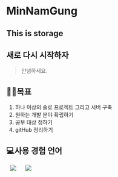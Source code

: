 # MinNamGung
This is storage
---------------
새로 다시 시작하자
------------------
> 안녕하세요.

🏃‍♂️목표
--
1. 하나 이상의 솔로 프로젝트 그리고 서버 구축
2. 원하는 개발 분야 확립하기
3. 공부 대상 정하기
4. gitHub 정리하기

💻사용 경험 언어
--
<img src="https://img.shields.io/badge/JavaScript-F7DF1E?style=flat-square&logo=JavaScript&logoColor=white" style="height : auto; margin-left : 10px; margin-right : 10px;"/>
<img src="https://img.shields.io/badge/Java-F7DF1E?style=flat-square&logo=Java&logoColor=orange" style="height : auto; margin-left : 10px; margin-right : 10px;"/>

